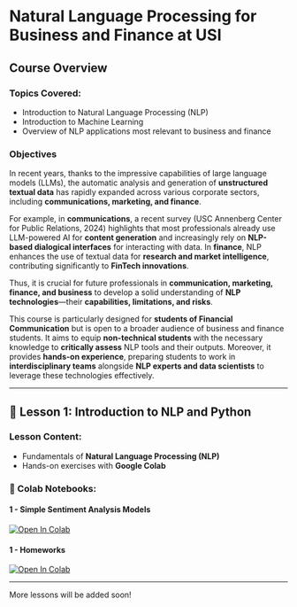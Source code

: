 # **Natural Language Processing for Business and Finance at USI**  

## **Course Overview**  

### **Topics Covered:**  
- Introduction to Natural Language Processing (NLP)  
- Introduction to Machine Learning  
- Overview of NLP applications most relevant to business and finance  

### **Objectives**  
In recent years, thanks to the impressive capabilities of large language models (LLMs), the automatic analysis and generation of **unstructured textual data** has rapidly expanded across various corporate sectors, including **communications, marketing, and finance**.  

For example, in **communications**, a recent survey (USC Annenberg Center for Public Relations, 2024) highlights that most professionals already use LLM-powered AI for **content generation** and increasingly rely on **NLP-based dialogical interfaces** for interacting with data. In **finance**, NLP enhances the use of textual data for **research and market intelligence**, contributing significantly to **FinTech innovations**.  

Thus, it is crucial for future professionals in **communication, marketing, finance, and business** to develop a solid understanding of **NLP technologies**—their **capabilities, limitations, and risks**.  

This course is particularly designed for **students of Financial Communication** but is open to a broader audience of business and finance students. It aims to equip **non-technical students** with the necessary knowledge to **critically assess** NLP tools and their outputs. Moreover, it provides **hands-on experience**, preparing students to work in **interdisciplinary teams** alongside **NLP experts and data scientists** to leverage these technologies effectively.  

---

## **📖 Lesson 1: Introduction to NLP and Python**  

### **Lesson Content:**   
- Fundamentals of **Natural Language Processing (NLP)**   
- Hands-on exercises with **Google Colab** 

### **📂 Colab Notebooks:**  
#### **1 - Simple Sentiment Analysis Models**  
[![Open In Colab](https://colab.research.google.com/assets/colab-badge.svg)](https://drive.google.com/file/d/183gSRV7onCxmGkn5jFJB8y7F-eMYTFp0/view?usp=drive_link)  

#### **1 - Homeworks**  
[![Open In Colab](https://colab.research.google.com/assets/colab-badge.svg)](https://drive.google.com/file/d/13K0AvKelF_cQ2a46lwde8C37Fjea0gKr/view?usp=drive_link)  

---

More lessons will be added soon!

